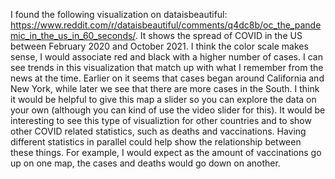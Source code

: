 I found the following visualization on dataisbeautiful: https://www.reddit.com/r/dataisbeautiful/comments/q4dc8b/oc_the_pandemic_in_the_us_in_60_seconds/. It shows the spread of COVID in the US between February 2020 and October 2021. I think the color scale makes sense, I would associate red and black with a higher number of cases. I can see trends in this visualization that match up with what I remember from the news at the time. Earlier on it seems that cases began around California and New York, while later we see that there are more cases in the South. I think it would be helpful to give this map a slider so you can explore the data on your own (although you can kind of use the video slider for this). It would be interesting to see this type of visualiztion for other countries and to show other COVID related statistics, such as deaths and vaccinations. Having different statistics in parallel could help show the relationship between these things. For example, I would expect as the amount of vaccinations go up on one map, the cases and deaths would go down on another. 
